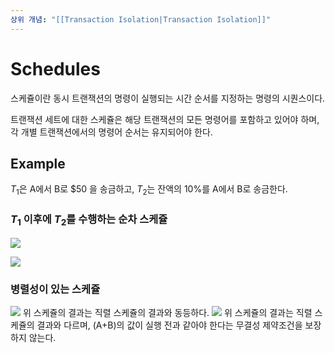 ```yaml
---
상위 개념: "[[Transaction Isolation|Transaction Isolation]]"
---
```

# Schedules
스케쥴이란 동시 트랜잭션의 명령이 실행되는 시간 순서를 지정하는 명령의 시퀀스이다.

트랜잭션 세트에 대한 스케쥴은 해당 트랜잭션의 모든 명령어를 포함하고 있어야 하며, 각 개별 트랜잭션에서의 명령어 순서는 유지되어야 한다.

## Example
$T_1$은 A에서 B로 $50 을 송금하고, $T_2$는 잔액의 10%를 A에서 B로 송금한다.

### $T_1$ 이후에 $T_2$를 수행하는 순차 스케쥴
![](https://i.imgur.com/iP8h4Uo.png)

![](https://i.imgur.com/hGDnF1j.png)

### 병렬성이 있는 스케쥴

![](https://i.imgur.com/6oJmbhc.png)
위 스케쥴의 결과는 직렬 스케쥴의 결과와 동등하다.
![](https://i.imgur.com/8SztFQA.png)
위 스케쥴의 결과는 직렬 스케쥴의 결과와 다르며, (A+B)의 값이 실행 전과 같아야 한다는 무결성 제약조건을 보장하지 않는다.